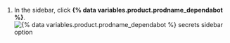 1. In the sidebar, click **{% data variables.product.prodname_dependabot %}**. ![{% data variables.product.prodname_dependabot %} secrets sidebar option](/assets/images/help/dependabot/dependabot-secrets.png)